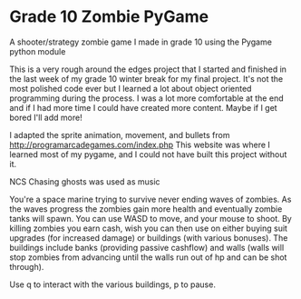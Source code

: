 # Grade 10 Zombie PyGame
 A shooter/strategy zombie game I made in grade 10 using the Pygame python module

This is a very rough around the edges project that I started and finished in the last week of my grade 10 winter break for my final project. It's not the most polished code ever but I learned a lot about object oriented programming during the process. I was a lot more comfortable at the end and if I had more time I could have created more content. Maybe if I get bored I'll add more!

I adapted the sprite animation, movement, and bullets from http://programarcadegames.com/index.php
This website was where I learned most of my pygame, and I could not have built this project without it.

NCS Chasing ghosts was used as music

You're a space marine trying to survive never ending waves of zombies. As the waves progress the zombies gain more health and eventually zombie tanks will spawn. You can use WASD to move, and your mouse to shoot. By killing zombies you earn cash, wish you can then use on either buying suit upgrades (for increased damage) or buildings (with various bonuses). The buildings include banks (providing passive cashflow) and walls (walls will stop zombies from advancing until the walls run out of hp and can be shot through).

Use q to interact with the various buildings, p to pause.
